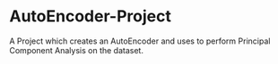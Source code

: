 # AutoEncoder-Project
A Project which creates an AutoEncoder and uses to perform Principal Component Analysis on the dataset. 
